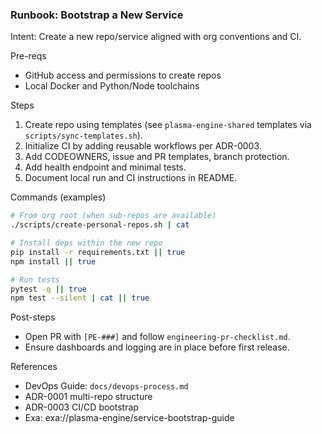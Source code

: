 ### Runbook: Bootstrap a New Service

Intent: Create a new repo/service aligned with org conventions and CI.

Pre-reqs
- GitHub access and permissions to create repos
- Local Docker and Python/Node toolchains

Steps
1) Create repo using templates (see `plasma-engine-shared` templates via `scripts/sync-templates.sh`).
2) Initialize CI by adding reusable workflows per ADR-0003.
3) Add CODEOWNERS, issue and PR templates, branch protection.
4) Add health endpoint and minimal tests.
5) Document local run and CI instructions in README.

Commands (examples)
```bash
# From org root (when sub-repos are available)
./scripts/create-personal-repos.sh | cat

# Install deps within the new repo
pip install -r requirements.txt || true
npm install || true

# Run tests
pytest -q || true
npm test --silent | cat || true
```

Post-steps
- Open PR with `[PE-###]` and follow `engineering-pr-checklist.md`.
- Ensure dashboards and logging are in place before first release.

References
- DevOps Guide: `docs/devops-process.md`
- ADR-0001 multi-repo structure
- ADR-0003 CI/CD bootstrap
- Exa: exa://plasma-engine/service-bootstrap-guide


